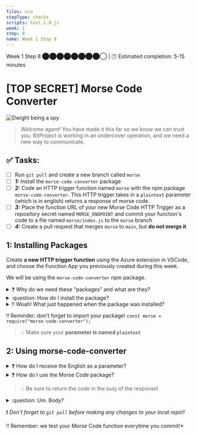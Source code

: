 ```yaml
---
files: n/a
stepType: checks
scripts: test.1.8.js
week: 1
step: 8
name: Week 1 Step 8
---
```

Week 1 Step 8 ⬤⬤⬤⬤⬤⬤⬤⬤◯ | 🕐 Estimated completion: 5-15 minutes

# [TOP SECRET] Morse Code Converter

![Dwight being a spy](https://media1.giphy.com/media/0HMhOCi7k9BH0BPdM5/giphy.gif?cid=ecf05e47hg0huslpl7cm5xuzpuncrzlmgzct1g0zwua85zzv&rid=giphy.gif&ct=g)
<br>

> *Welcome agent!* You have made it this far so we know we can trust you. BitProject is working in an undercover operation, and we need a new way to communicate.

## ✅  Tasks:
- [ ] Run `git pull` and create a new branch called `morse`
- [ ] ***1:*** Install the `morse-code-converter` package
- [ ] ***2:*** Code an HTTP trigger function named `morse` with the npm package `morse-code-converter`. This HTTP trigger takes in a `plaintext` parameter (which is in english) returns a response of morse code.
- [ ] ***3:*** Place the function URL of your new Morse Code HTTP Trigger as a repository secret named `MORSE_ENDPOINT` and commit your function's code to a file named `morse/index.js` to the `morse` branch
- [ ] ***4:*** Create a pull request that merges `morse` to `main`, but **do not merge it**

## 1: Installing Packages
Create **a new HTTP trigger function** using the Azure extension in VSCode, and choose the Function App you previously created during this week. 

We will be using the `morse-code-converter` npm package.

<details>
<summary>❓ Why do we need these "packages" and what are they?</summary>
  </br>

Packages are awesome! They're chunks of publicly available code that someone else has written to help make coding easier for everyone else. These packages reusable code that increases functionality in your code. 

Before the Azure Function can run the code we will write, we have to install all the necessary package dependencies. These packages contain **code that we will "depend on" in the application**; we have to install them in the console using `npm install`.

>💡 [What is a package?](https://www.w3schools.com/nodejs/nodejs_npm.asp)
>💡 [What is the morse-code-converter package?](https://www.npmjs.com/package/morse-code-converter)

<br><br/>
</details>

<details>
<summary>:question: How do I install the package?</summary>
  </br>

In VSCode, open your terminal.
>💡 On Windows or Mac, go to the header of your window, and go to `Terminal --> New Terminal`.
![image](https://user-images.githubusercontent.com/69332964/125171153-b42f6300-e180-11eb-88d0-34ef48451069.png)

Enter these commands in order:

```sh
npm init -y 

npm install morse-code-converter
```
 <br><br/>
</details>
<details>
<summary>‼️ Woah! What just happened when the package was installed?</summary>
  </br>

The first command created a **package.json** file to store your dependencies and essentially keeps track of what packages your application needs. You can find this file by going into the left menu and clicking on "App Files".

<img width="266" alt="Screen Shot 2021-04-26 at 3 15 21 AM" src="https://user-images.githubusercontent.com/28051494/116067063-a6684800-a63d-11eb-9652-fbda8805fd8a.png">

The next one actually installs the necessary packages with code, `morse-code-converter`.

>💡 Note: If you get red text like `WARN`, you can ignore it.*

<img width="1440" alt="Screen Shot 2021-04-26 at 3 12 43 AM" src="https://user-images.githubusercontent.com/28051494/116066822-525d6380-a63d-11eb-9cea-5f2b82807cca.png">

  <br><br/>
</details>

‼️ Reminder: don't forget to import your package! `const morse = require("morse-code-converter");
`

>💡 Make sure your **parameter is named `plaintext`**

## 2: Using morse-code-converter
<details>
<summary>❓ How do I receive the English as a parameter?</summary>
  </br>

  [Query parameters](https://rapidapi.com/blog/api-glossary/parameters/query/) can be accessed from the `req` object in the input of the `module.exports` function.

  >💡 Since ours is named `plaintext`, we can access it with `req.query.plaintext`.

  **How would I send the English?**
  [place your function url here]&plaintext=[insert the English]
  <br><br/>
</details>

<details>
<summary>❓ How do I use the Morse Code package?</summary>
  </br>

  **Tip**: Try reading the [documentation](https://www.npmjs.com/package/morse-code-converter) first.

1. First require the npm package at the top of your code.
```js
const morse = require("morse-code-converter");
```
2. Query the url for the parameter `plaintext`, and store it in a variable. 
3. Create a variable named code, but set it to `undefined` for right now, because we are not sure if `plaintext` contains a value or not (we can't translate nothing 🤔)
4. To check if the user passed in nothing for plaintext, we need to use an `if-else` [conditional](https://developer.mozilla.org/en-US/docs/Web/JavaScript/Reference/Statements/if...else).
5. We first check if the user did not pass in a parameter of `plaintext` at all, or if `plaintext` has no value. In which case, we will tell them to enter some text. 

```js
if (typeof plaintext === 'undefined' || plaintext === "") {
    code = "Please enter some text to  convert!"
}
```
> 💡 the `||` means `or` in JavaScript. Either the left side can be `true`, or the right side can be `true`, and the code inside the `if` will run!

6. Now that we checked if the user has entered nothing, we can add code that will execute when the user has entered something for `plaintext`. Add the code below after the entire `if` statement (after the opening and closing brackets).
```js
else {
    code = morse.textToMorse(plaintext);
}
```
7. Now, we just need to respond to the HTTP request with `code`!

The final `if-else` code should look like:
```js
if (typeof plaintext === 'undefined' || plaintext === "") {
    code = "Please enter some text to convert!"
}
else {
    code = morse.textToMorse(plaintext);
}
```

  <br><br/>
</details>

>💡 Be sure to return the code in the `body` of the response!

<details>
<summary>:question: Um. Body?</summary>
  </br>

  **Tip**: `context.res` is the object you use to return a response to the user.

```js
    context.res = {
        body: [insert your encoded English here]
    };
```

  <br><br/>
</details>

:exclamation: *Don't forget to `git pull` before making any changes to your local repo!!*

‼️ Remember: we test your Morse Code function everytime you commit!*
